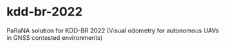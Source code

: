 # kdd-br-2022
PaRaNA solution for KDD-BR 2022 (Visual odometry for autonomous UAVs in GNSS contested environments)
